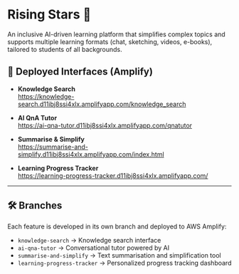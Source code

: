 # Rising Stars 🌟
An inclusive AI-driven learning platform that simplifies complex topics and supports multiple learning formats (chat, sketching, videos, e-books), tailored to students of all backgrounds.  

## 🚀 Deployed Interfaces (Amplify)
- **Knowledge Search**  
  https://knowledge-search.d11ibj8ssi4xlx.amplifyapp.com/knowledge_search  

- **AI QnA Tutor**  
  https://ai-qna-tutor.d11ibj8ssi4xlx.amplifyapp.com/qnatutor  

- **Summarise & Simplify**  
  https://summarise-and-simplify.d11ibj8ssi4xlx.amplifyapp.com/index.html  

- **Learning Progress Tracker**  
  https://learning-progress-tracker.d11ibj8ssi4xlx.amplifyapp.com/  

---

## 🛠️ Branches
Each feature is developed in its own branch and deployed to AWS Amplify:

- `knowledge-search` → Knowledge search interface  
- `ai-qna-tutor` → Conversational tutor powered by AI  
- `summarise-and-simplify` → Text summarisation and simplification tool  
- `learning-progress-tracker` → Personalized progress tracking dashboard  
